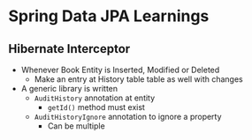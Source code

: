 # Spring Data JPA Learnings

## Hibernate Interceptor

* Whenever Book Entity is Inserted, Modified or Deleted 
  * Make an entry at History table table as well with changes
* A generic library is written
  * `AuditHistory` annotation at entity
    * `getId()` method must exist
  * `AuditHistoryIgnore` annotation to ignore a property
    * Can be multiple